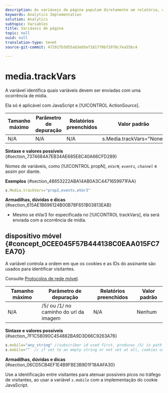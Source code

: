 ```yaml
---
description: As variáveis de página populam diretamente um relatório, como pageName, Propriedades de lista, Variáveis de lista, entre outros.
keywords: Analytics Implementation
solution: Analytics
subtopic: Variables
title: Variáveis de página
topic: null
uuid: null
translation-type: tm+mt
source-git-commit: 47291fb3d55ab3eb5ef181770bf2078c7ea55bc4

---
```



# media.trackVars

A variável identifica quais variáveis devem ser enviadas com uma ocorrência de mídia.


<!-- 

media_trackVars.xml

 -->

Ela só é aplicável com JavaScript e [!UICONTROL ActionSource].

| Tamanho máximo | Parâmetro de depuração | Relatórios preenchidos | Valor padrão |
|---|---|---|---|
| N/A | N/A | N/A | s.Media.trackVars="None" |

**Sintaxe e valores possíveis** {#section_7374684A7EB34AE685E8C40A66CFD289}

Nomes de variáveis, como [!UICONTROL propN], *`eVarN`*, *`events`*, *`channel`* e assim por diante.

**Exemplos** {#section_48653222ABA14AB0A3C4471659971FAA}

```js
s.Media.trackVars="prop2,events,eVar3"
```

**Armadilhas, dúvidas e dicas** {#section_615AE1B696124B00B78F651B03813EAB}

* Mesmo se eVar3 for especificada no [!UICONTROL trackVars], ela será enviada com a ocorrência de mídia.

## dispositivo móvel {#concept_0CEE045F57B444138C0EAA015FC7EA70}

A variável controla a ordem em que os cookies e as IDs do assinante são usados para identificar visitantes.

<!-- 

mobile.xml

 -->

Consulte [Protocolos de rede móvel](/help/implement/js-implementation/c-additional-libraries/network-protocols.md).

| Tamanho máximo | Parâmetro de depuração | Relatórios preenchidos | Valor padrão |
|---|---|---|---|
| N/A | /5/ ou /1/ no caminho do url da imagem | N/A | Nenhum |

**Sintaxe e valores possíveis** {#section_7F1C58090C454882BA9D3D66C9263A76}

```js
s.mobile="any_string" //subscriber id used first, produces /5/ in path of image url 
s.mobile=""  // if set to an empty string or not set at all, cookies used first, produces /1/ in path of image url 
```

**Armadilhas, dúvidas e dicas** {#section_06CD5CB4EF1E4B9FBE3B9D1F18AAFA30}

Use a identificação entre visitantes para atenuar possíveis picos no tráfego de visitantes, ao usar a variável *`s.mobile`* com a implementação do cookie JavaScript.
